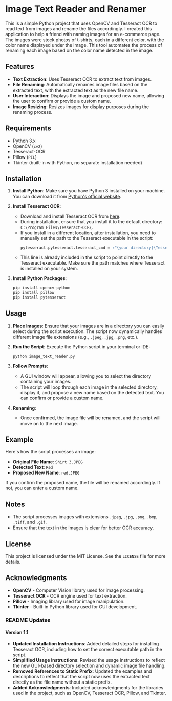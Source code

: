 # Image Text Reader and Renamer

This is a simple Python project that uses OpenCV and Tesseract OCR to read text from images and rename the files accordingly. I created this application to help a friend with naming images for an e-commerce page. The images were stock photos of t-shirts, each in a different color, with the color name displayed under the image. This tool automates the process of renaming each image based on the color name detected in the image.

## Features

- **Text Extraction**: Uses Tesseract OCR to extract text from images.
- **File Renaming**: Automatically renames image files based on the extracted text, with the extracted text as the new file name.
- **User Interaction**: Displays the image and proposed new name, allowing the user to confirm or provide a custom name.
- **Image Resizing**: Resizes images for display purposes during the renaming process.

## Requirements

- Python 3.x
- OpenCV (`cv2`)
- Tesseract-OCR
- Pillow (`PIL`)
- Tkinter (built-in with Python, no separate installation needed)

## Installation

1. **Install Python**: Make sure you have Python 3 installed on your machine. You can download it from [Python's official website](https://www.python.org/downloads/).

2. **Install Tesseract OCR**:
   - Download and install Tesseract OCR from [here](https://github.com/tesseract-ocr/tesseract).
   - During installation, ensure that you install it to the default directory: `C:\Program Files\Tesseract-OCR\`.
   - If you install in a different location, after installation, you need to manually set the path to the Tesseract executable in the script:
     ```python
     pytesseract.pytesseract.tesseract_cmd = r"{your directory}\Tesseract-OCR\tesseract.exe"
     ```
   - This line is already included in the script to point directly to the Tesseract executable. Make sure the path matches where Tesseract is installed on your system.

3. **Install Python Packages**:
   ```bash
   pip install opencv-python
   pip install pillow
   pip install pytesseract

## Usage

1. **Place Images**: Ensure that your images are in a directory you can easily select during the script execution. The script now dynamically handles different image file extensions (e.g., `.jpeg`, `.jpg`, `.png`, etc.).

2. **Run the Script**: Execute the Python script in your terminal or IDE:
   ```bash
   python image_text_reader.py

3. **Follow Prompts**:

   - A GUI window will appear, allowing you to select the directory containing your images.
   - The script will loop through each image in the selected directory, display it, and propose a new name based on the detected text. You can confirm or provide a custom name.

4. **Renaming**:

   - Once confirmed, the image file will be renamed, and the script will move on to the next image.

## Example

Here's how the script processes an image:

- **Original File Name**: `Shirt 3.JPEG`
- **Detected Text**: `Red`
- **Proposed New Name**: `red.JPEG`

If you confirm the proposed name, the file will be renamed accordingly. If not, you can enter a custom name.

## Notes

- The script processes images with extensions `.jpeg`, `.jpg`, `.png`, `.bmp`, `.tiff`, and `.gif`.
- Ensure that the text in the images is clear for better OCR accuracy.

## License

This project is licensed under the MIT License. See the `LICENSE` file for more details.

## Acknowledgments

- **OpenCV** - Computer Vision library used for image processing.
- **Tesseract OCR** - OCR engine used for text extraction.
- **Pillow** - Imaging library used for image manipulation.
- **Tkinter** - Built-in Python library used for GUI development.

### README Updates

#### Version 1.1
- **Updated Installation Instructions**: Added detailed steps for installing Tesseract OCR, including how to set the correct executable path in the script.
- **Simplified Usage Instructions**: Revised the usage instructions to reflect the new GUI-based directory selection and dynamic image file handling.
- **Removed References to Static Prefix**: Updated the examples and descriptions to reflect that the script now uses the extracted text directly as the file name without a static prefix.
- **Added Acknowledgments**: Included acknowledgments for the libraries used in the project, such as OpenCV, Tesseract OCR, Pillow, and Tkinter.
